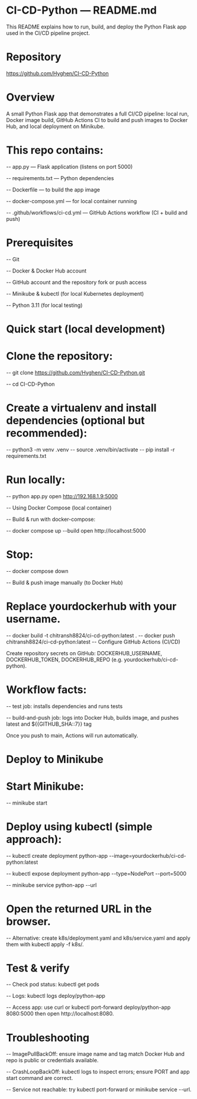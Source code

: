 # CI-CD-Python — README.md

This README explains how to run, build, and deploy the Python Flask app used in the CI/CD pipeline project.

# Repository

https://github.com/Hyghen/CI-CD-Python

# Overview

A small Python Flask app that demonstrates a full CI/CD pipeline: local run, Docker image build, GitHub Actions CI to build and push images to Docker Hub, and local deployment on Minikube.


# This repo contains:

-- app.py — Flask application (listens on port 5000)

-- requirements.txt — Python dependencies

-- Dockerfile — to build the app image

-- docker-compose.yml — for local container running

-- .github/workflows/ci-cd.yml — GitHub Actions workflow (CI + build and push)


# Prerequisites

-- Git

-- Docker & Docker Hub account

-- GitHub account and the repository fork or push access

-- Minikube & kubectl (for local Kubernetes deployment)

-- Python 3.11 (for local testing)


# Quick start (local development)

# Clone the repository:

-- git clone https://github.com/Hyghen/CI-CD-Python.git

-- cd CI-CD-Python

# Create a virtualenv and install dependencies (optional but recommended):

-- python3 -m venv .venv
-- source .venv/bin/activate
-- pip install -r requirements.txt

# Run locally:

-- python app.py
   open http://192.168.1.9:5000

-- Using Docker Compose (local container)

-- Build & run with docker-compose:

-- docker compose up --build
   open http://localhost:5000

# Stop:

-- docker compose down

-- Build & push image manually (to Docker Hub)

# Replace yourdockerhub with your username.

-- docker build -t chitransh8824/ci-cd-python:latest .
-- docker push chitransh8824/ci-cd-python:latest
-- Configure GitHub Actions (CI/CD)

Create repository secrets on GitHub: DOCKERHUB_USERNAME, DOCKERHUB_TOKEN, DOCKERHUB_REPO (e.g. yourdockerhub/ci-cd-python).

# Workflow facts:

-- test job: installs dependencies and runs tests

-- build-and-push job: logs into Docker Hub, builds image, and pushes latest and ${{GITHUB_SHA::7}} tag


Once you push to main, Actions will run automatically.

# Deploy to Minikube


# Start Minikube:

-- minikube start


# Deploy using kubectl (simple approach):

-- kubectl create deployment python-app --image=yourdockerhub/ci-cd-python:latest

-- kubectl expose deployment python-app --type=NodePort --port=5000

-- minikube service python-app --url

# Open the returned URL in the browser.

-- Alternative: create k8s/deployment.yaml and k8s/service.yaml and apply them with kubectl apply -f k8s/.


# Test & verify

-- Check pod status: kubectl get pods

-- Logs: kubectl logs deploy/python-app

-- Access app: use curl <minikube-url> or kubectl port-forward deploy/python-app 8080:5000 then open http://localhost:8080.


# Troubleshooting

-- ImagePullBackOff: ensure image name and tag match Docker Hub and repo is public or credentials available.

-- CrashLoopBackOff: kubectl logs to inspect errors; ensure PORT and app start command are correct.

-- Service not reachable: try kubectl port-forward or minikube service <svc> --url.
